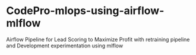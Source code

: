 # CodePro-mlops-using-airflow-mlflow
Airflow Pipeline for Lead Scoring to Maximize Profit with retraining pipeline and Development experimentation using mlflow
